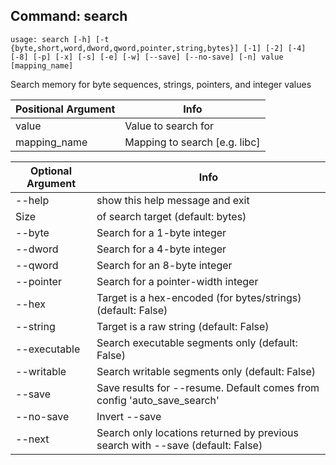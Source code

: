 ## Command: search ##
```
usage: search [-h] [-t {byte,short,word,dword,qword,pointer,string,bytes}] [-1] [-2] [-4] [-8] [-p] [-x] [-s] [-e] [-w] [--save] [--no-save] [-n] value [mapping_name]
```
Search memory for byte sequences, strings, pointers, and integer values  

| Positional Argument | Info |
|---------------------|------|
| value | Value to search for |
| mapping_name | Mapping to search [e.g. libc] |

| Optional Argument | Info |
|---------------------|------|
| --help | show this help message and exit |
| Size | of search target (default: bytes) |
| --byte | Search for a 1-byte integer |
| --dword | Search for a 4-byte integer |
| --qword | Search for an 8-byte integer |
| --pointer | Search for a pointer-width integer |
| --hex | Target is a hex-encoded (for bytes/strings) (default: False) |
| --string | Target is a raw string (default: False) |
| --executable | Search executable segments only (default: False) |
| --writable | Search writable segments only (default: False) |
| --save | Save results for --resume. Default comes from config 'auto_save_search' |
| --no-save | Invert --save |
| --next | Search only locations returned by previous search with --save (default: False) |


